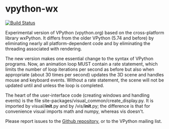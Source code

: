 vpython-wx
==========
[![Build Status](https://travis-ci.org/BruceSherwood/vpython-wx.png?branch=master,stable)](https://travis-ci.org/BruceSherwood/vpython-wx)

Experimental version of VPython (vpython.org) based on the cross-platform library wxPython. It differs from the older VPython (5.74 and before) by eliminating nearly all platform-dependent code and by eliminating the threading associated with rendering. 

The new version makes one essential change to the syntax of VPython programs. Now, an animation loop MUST contain a rate statement, which limits the number of loop iterations per second as before but also when appropriate (about 30 times per second) updates the 3D scene and handles mouse and keyboard events. Without a rate statement, the scene will not be updated until and unless the loop is completed.

The heart of the user-interface code (creating windows and handling events) is the file site-packages/visual_common/create_display.py. It is imported by visual/__init__.py and by /vis/__init__.py; the difference is that for convenience visual imports math and numpy, whereas vis doesn't.

Please report issues to the [Github repository](https://github.com/BruceSherwood/vpython-wx), or to the VPython mailing list.
